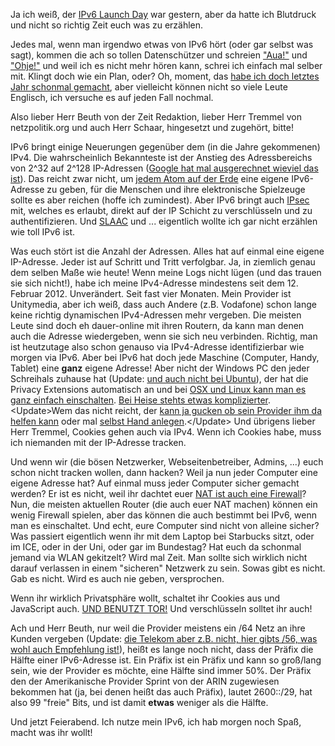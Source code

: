 <html><body><p>Ja ich weiß, der <a href="http://www.worldipv6launch.org/">IPv6 Launch Day</a> war gestern, aber da hatte ich Blutdruck und nicht so richtig Zeit euch was zu erzählen.

Jedes mal, wenn man irgendwo etwas von IPv6 hört (oder gar selbst was sagt), kommen die ach so tollen Datenschützer und schreien <a href="http://www.zeit.de/digital/internet/2012-06/ipv6-launch-day/komplettansicht">"Aua!"</a> und <a href="https://netzpolitik.org/2012/ipv6-launch-day-was-ist-ipv6-und-wie-wirkt-es-sich-aus/">"Ohje!"</a> und weil ich es nicht mehr hören kann, schrei ich einfach mal selber mit. Klingt doch wie ein Plan, oder? Oh, moment, das <a href="/2011/02/privacy-over-ip-does-not-exist/">habe ich doch letztes Jahr schonmal gemacht</a>, aber vielleicht können nicht so viele Leute Englisch, ich versuche es auf jeden Fall nochmal.

Also lieber Herr Beuth von der Zeit Redaktion, lieber Herr Tremmel von netzpolitik.org und auch Herr Schaar, hingesetzt und zugehört, bitte!

IPv6 bringt einige Neuerungen gegenüber dem (in die Jahre gekommenen) IPv4. Die wahrscheinlich Bekannteste ist der Anstieg des Adressbereichs von 2^32 auf 2^128 IP-Adressen (<a href="http://www.google.de/ipv6/">Google hat mal ausgerechnet wieviel das ist</a>). Das reicht zwar nicht, um <a href="http://www.wolframalpha.com/input/?i=estimated+number+of+atoms+in+the+Earth">jedem Atom auf der Erde</a> eine eigene IPv6-Adresse zu geben, für die Menschen und ihre elektronische Spielzeuge sollte es aber reichen (hoffe ich zumindest). Aber IPv6 bringt auch <a href="http://en.wikipedia.org/wiki/IPsec">IPsec</a> mit, welches es erlaubt, direkt auf der IP Schicht zu verschlüsseln und zu authentifizieren. Und <a href="http://de.wikipedia.org/wiki/Ipv6#Autokonfiguration">SLAAC</a> und ... eigentlich wollte ich gar nicht erzählen wie toll IPv6 ist.

Was euch stört ist die Anzahl der Adressen. Alles hat auf einmal eine eigene IP-Adresse. Jeder ist auf Schritt und Tritt verfolgbar. Ja, in ziemlich genau dem selben Maße wie heute! Wenn meine Logs nicht lügen (und das trauen sie sich nicht!), habe ich meine IPv4-Adresse mindestens seit dem 12. Februar 2012. Unverändert. Seit fast vier Monaten. Mein Provider ist Unitymedia, aber ich weiß, dass auch Andere (z.B. Vodafone) schon lange keine richtig dynamischen IPv4-Adressen mehr vergeben. Die meisten Leute sind doch eh dauer-online mit ihren Routern, da kann man denen auch die Adresse wiedergeben, wenn sie sich neu verbinden. Richtig, man ist heutzutage also schon genauso via IPv4-Adresse identifizierbar wie morgen via IPv6. Aber bei IPv6 hat doch jede Maschine (Computer, Handy, Tablet) eine <strong>ganz</strong> eigene Adresse! Aber nicht der Windows PC den jeder Schreihals zuhause hat (Update: <a href="https://bugs.launchpad.net/ubuntu/+source/procps/+bug/176125">und auch nicht bei Ubuntu</a>), der hat die Privacy Extensions automatisch an und bei <a href="http://isc.sans.edu/diary.html?storyid=10966">OSX und Linux kann man es ganz einfach einschalten</a>. <a href="http://www.heise.de/netze/artikel/IPv6-Privacy-Extensions-einschalten-1204783.html">Bei Heise stehts etwas komplizierter</a>. &lt;Update&gt;Wem das nicht reicht, der <a href="http://www.heise.de/netze/meldung/Deutsche-Telekom-stellt-Datenschutztechnik-fuer-IPv6-vor-1383772.html">kann ja gucken ob sein Provider ihm da helfen kann</a> oder mal <a href="http://www.heise.de/netze/artikel/OpenWRT-wuerfelt-IPv6-Praefixe-1445607.html">selbst Hand anlegen</a>.&lt;/Update&gt; Und übrigens lieber Herr Tremmel, Cookies gehen auch via IPv4. Wenn ich Cookies habe, muss ich niemanden mit der IP-Adresse tracken.

Und wenn wir (die bösen Netzwerker, Webseitenbetreiber, Admins, ...) euch schon nicht tracken wollen, dann hacken? Weil ja nun jeder Computer eine eigene Adresse hat? Auf einmal muss jeder Computer sicher gemacht werden? Er ist es nicht, weil ihr dachtet euer <a href="http://kalsey.com/2003/10/nat_is_not_a_firewall/">NAT ist auch eine Firewall</a>? Nun, die meisten aktuellen Router (die auch euer NAT machen) können ein wenig Firewall spielen, aber das können die auch bestimmt bei IPv6, wenn man es einschaltet. Und echt, eure Computer sind nicht von alleine sicher? Was passiert eigentlich wenn ihr mit dem Laptop bei Starbucks sitzt, oder im ICE, oder in der Uni, oder gar im Bundestag? Hat euch da schonmal jemand via WLAN gekitzelt? Wird mal Zeit. Man sollte sich wirklich nicht darauf verlassen in einem "sicheren" Netzwerk zu sein. Sowas gibt es nicht. Gab es nicht. Wird es auch nie geben, versprochen.

Wenn ihr wirklich Privatsphäre wollt, schaltet ihr Cookies aus und JavaScript auch. <a href="https://www.torproject.org/">UND BENUTZT TOR!</a> Und verschlüsseln solltet ihr auch!

Ach und Herr Beuth, nur weil die Provider meistens ein /64 Netz an ihre Kunden vergeben (Update: <a href="http://www.heise.de/netze/meldung/Deutsche-Telekom-stellt-Datenschutztechnik-fuer-IPv6-vor-1383772.html">die Telekom aber z.B. nicht, hier gibts /56, was wohl auch Empfehlung ist!</a>), heißt es lange noch nicht, dass der Präfix die Hälfte einer IPv6-Adresse ist. Ein Präfix ist ein Präfix und kann so groß/lang sein, wie der Provider es möchte, eine Hälfte sind immer 50%. Der Präfix den der Amerikanische Provider Sprint von der ARIN zugewiesen bekommen hat (ja, bei denen heißt das auch Präfix), lautet 2600::/29, hat also 99 "freie" Bits, und ist damit <strong>etwas</strong> weniger als die Hälfte.

Und jetzt Feierabend. Ich nutze mein IPv6, ich hab morgen noch Spaß, macht was ihr wollt!</p></body></html>
